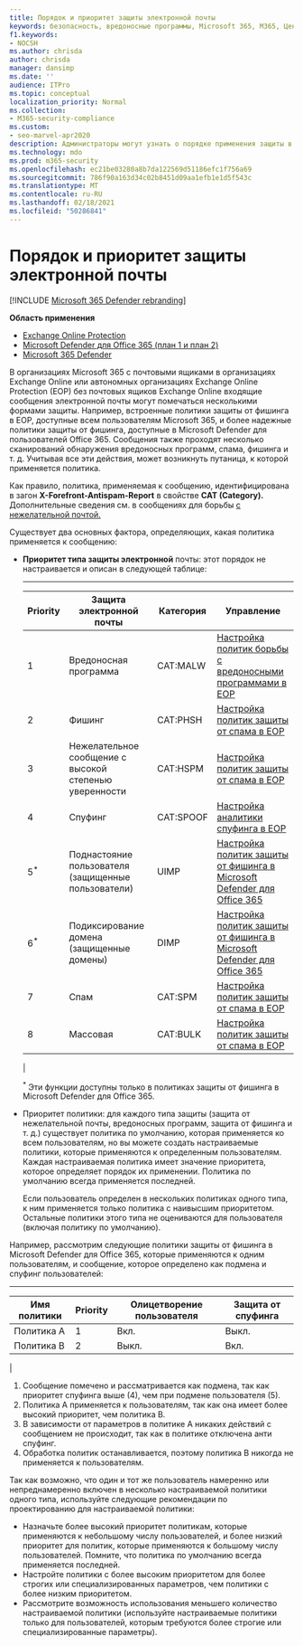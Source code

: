 ```yaml
---
title: Порядок и приоритет защиты электронной почты
keywords: безопасность, вредоносные программы, Microsoft 365, M365, Центр безопасности, ATP, ATP в Microsoft Defender, Office 365 ATP, Azure ATP
f1.keywords:
- NOCSH
ms.author: chrisda
author: chrisda
manager: dansimp
ms.date: ''
audience: ITPro
ms.topic: conceptual
localization_priority: Normal
ms.collection:
- M365-security-compliance
ms.custom:
- seo-marvel-apr2020
description: Администраторы могут узнать о порядке применения защиты в Exchange Online Protection (EOP) и о том, как значение приоритета в политиках защиты определяет, какая политика применяется.
ms.technology: mdo
ms.prod: m365-security
ms.openlocfilehash: ec21be03280a8b7da122569d51186efc1f756a69
ms.sourcegitcommit: 786f90a163d34c02b8451d09aa1efb1e1d5f543c
ms.translationtype: MT
ms.contentlocale: ru-RU
ms.lasthandoff: 02/18/2021
ms.locfileid: "50286841"
---
```

# <a name="order-and-precedence-of-email-protection"></a>Порядок и приоритет защиты электронной почты

[!INCLUDE [Microsoft 365 Defender rebranding](../includes/microsoft-defender-for-office.md)]

**Область применения**
- [Exchange Online Protection](exchange-online-protection-overview.md)
- [Microsoft Defender для Office 365 (план 1 и план 2)](office-365-atp.md)
- [Microsoft 365 Defender](../mtp/microsoft-threat-protection.md)

В организациях Microsoft 365 с почтовыми ящиками в организациях Exchange Online или автономных организациях Exchange Online Protection (EOP) без почтовых ящиков Exchange Online входящие сообщения электронной почты могут помечаться несколькими формами защиты. Например, встроенные политики защиты от фишинга в EOP, доступные всем пользователям Microsoft 365, и более надежные политики защиты от фишинга, доступные в Microsoft Defender для пользователей Office 365. Сообщения также проходят несколько сканирований обнаружения вредоносных программ, спама, фишинга и т. д. Учитывая все эти действия, может возникнуть путаница, к которой применяется политика.

Как правило, политика, применяемая к сообщению, идентифицирована в загон **X-Forefront-Antispam-Report** в свойстве **CAT (Category).** Дополнительные сведения см. в сообщениях для борьбы [с нежелательной почтой.](anti-spam-message-headers.md)

Существует два основных фактора, определяющих, какая политика применяется к сообщению:

- **Приоритет типа защиты электронной** почты: этот порядок не настраивается и описан в следующей таблице:

  ****

  |Priority|Защита электронной почты|Категория|Управление|
  |---|---|---|---|
  |1 |Вредоносная программа|CAT:MALW|[Настройка политик борьбы с вредоносными программами в EOP](configure-anti-malware-policies.md)|
  |2 |Фишинг|CAT:PHSH|[Настройка политик защиты от спама в EOP](configure-your-spam-filter-policies.md)|
  |3 |Нежелательное сообщение с высокой степенью уверенности|CAT:HSPM|[Настройка политик защиты от спама в EOP](configure-your-spam-filter-policies.md)|
  |4 |Спуфинг|CAT:SPOOF|[Настройка аналитики спуфинга в EOP](learn-about-spoof-intelligence.md)|
  |5<sup>\*</sup>|Поднастояние пользователя (защищенные пользователи)|UIMP|[Настройка политик защиты от фишинга в Microsoft Defender для Office 365](configure-atp-anti-phishing-policies.md)|
  |6<sup>\*</sup>|Подиксирование домена (защищенные домены)|DIMP|[Настройка политик защиты от фишинга в Microsoft Defender для Office 365](configure-atp-anti-phishing-policies.md)|
  |7 |Спам|CAT:SPM|[Настройка политик защиты от спама в EOP](configure-your-spam-filter-policies.md)|
  |8 |Массовая|CAT:BULK|[Настройка политик защиты от спама в EOP](configure-your-spam-filter-policies.md)|
  |

  <sup>\*</sup> Эти функции доступны только в политиках защиты от фишинга в Microsoft Defender для Office 365.

- Приоритет политики: для каждого типа защиты (защита от нежелательной почты, вредоносных программ, защита от фишинга и т. д.) существует политика по умолчанию, которая применяется ко всем пользователям, но вы можете создать настраиваемые политики, которые применяются к определенным пользователям. Каждая настраиваемая политика имеет значение приоритета, которое определяет порядок их применении. Политика по умолчанию всегда применяется последней.

  Если пользователь определен в нескольких политиках одного типа, к ним применяется только политика с наивысшим приоритетом. Остальные политики этого типа не оцениваются для пользователя (включая политику по умолчанию).

Например, рассмотрим следующие политики защиты от фишинга в Microsoft Defender для Office 365, которые применяются к одним пользователям, и сообщение, которое определено как подмена и спуфинг пользователей:

  ****

  |Имя политики|Priority|Олицетворение пользователя|Защита от спуфинга|
  |---|---|---|---|
  |Политика A|1 |Вкл.|Выкл.|
  |Политика B|2 |Выкл.|Вкл.|
  |

1. Сообщение помечено и рассматривается как подмена, так как приоритет спуфинга выше (4), чем при подмене пользователя (5).
2. Политика A применяется к пользователям, так как она имеет более высокий приоритет, чем политика B.
3. В зависимости от параметров в политике A никаких действий с сообщением не происходит, так как в политике отключена анти спуфинг.
4. Обработка политик останавливается, поэтому политика B никогда не применяется к пользователям.

Так как возможно, что один и тот же пользователь намеренно или непреднамеренно включен в несколько настраиваемой политики одного типа, используйте следующие рекомендации по проектированию для настраиваемой политики:

- Назначьте более высокий приоритет политикам, которые применяются к небольшому числу пользователей, и более низкий приоритет для политик, которые применяются к большому числу пользователей. Помните, что политика по умолчанию всегда применяется последней.
- Настройте политики с более высоким приоритетом для более строгих или специализированных параметров, чем политики с более низким приоритетом.
- Рассмотрите возможность использования меньшего количество настраиваемой политики (используйте настраиваемые политики только для пользователей, которым требуются более строгие или специализированные параметры).
